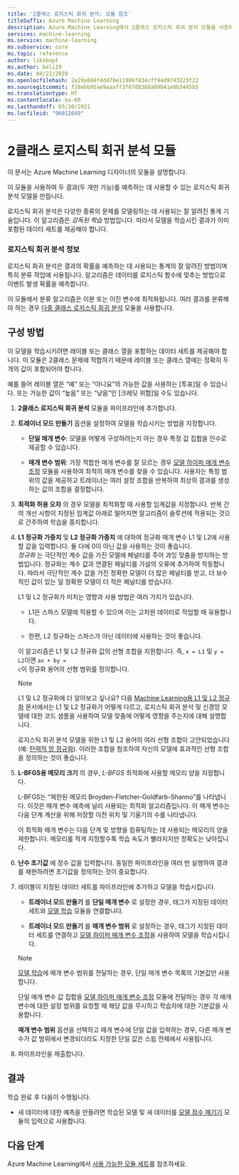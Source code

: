 ```yaml
---
title: '2클래스 로지스틱 회귀 분석: 모듈 참조'
titleSuffix: Azure Machine Learning
description: Azure Machine Learning에서 2클래스 로지스틱 회귀 분석 모듈을 사용하여 이진 분류자를 만드는 방법에 대해 알아봅니다.
services: machine-learning
ms.service: machine-learning
ms.subservice: core
ms.topic: reference
author: likebupt
ms.author: keli19
ms.date: 04/22/2020
ms.openlocfilehash: 2e29a666f4d478e11986f834cff94d9743223f22
ms.sourcegitcommit: f28ebb95ae9aaaff3f87d8388a09b41e0b3445b5
ms.translationtype: HT
ms.contentlocale: ko-KR
ms.lasthandoff: 03/30/2021
ms.locfileid: "96012649"
---
```

# <a name="two-class-logistic-regression-module"></a>2클래스 로지스틱 회귀 분석 모듈

이 문서는 Azure Machine Learning 디자이너의 모듈을 설명합니다.

이 모듈을 사용하여 두 결과(두 개만 가능)를 예측하는 데 사용할 수 있는 로지스틱 회귀 분석 모델을 만듭니다. 

로지스틱 회귀 분석은 다양한 종류의 문제를 모델링하는 데 사용되는 잘 알려진 통계 기술입니다. 이 알고리즘은 *감독된 학습* 방법입니다. 따라서 모델을 학습시킨 결과가 이미 포함된 데이터 세트를 제공해야 합니다.  

### <a name="about-logistic-regression"></a>로지스틱 회귀 분석 정보  

로지스틱 회귀 분석은 결과의 확률을 예측하는 데 사용되는 통계의 잘 알려진 방법이며 특히 분류 작업에 사용됩니다. 알고리즘은 데이터를 로지스틱 함수에 맞추는 방법으로 이벤트 발생 확률을 예측합니다.
  
이 모듈에서 분류 알고리즘은 이분 또는 이진 변수에 최적화됩니다. 여러 결과를 분류해야 하는 경우 [다중 클래스 로지스틱 회귀 분석](./multiclass-logistic-regression.md) 모듈을 사용합니다.

##  <a name="how-to-configure"></a>구성 방법  

이 모델을 학습시키려면 레이블 또는 클래스 열을 포함하는 데이터 세트를 제공해야 합니다. 이 모듈은 2클래스 문제에 적합하기 때문에 레이블 또는 클래스 열에는 정확히 두 개의 값이 포함되어야 합니다. 

예를 들어 레이블 열은 “예” 또는 “아니요”의 가능한 값을 사용하는 [투표]일 수 있습니다. 또는 가능한 값이 “높음” 또는 “낮음”인 [크레딧 위험]일 수도 있습니다. 
  
1.  **2클래스 로지스틱 회귀 분석** 모듈을 파이프라인에 추가합니다.  
  
2.  **트레이너 모드 만들기** 옵션을 설정하여 모델을 학습시키는 방법을 지정합니다.  
  
    -   **단일 매개 변수**: 모델을 어떻게 구성하려는지 아는 경우 특정 값 집합을 인수로 제공할 수 있습니다.  

    -   **매개 변수 범위**: 가장 적합한 매개 변수를 잘 모르는 경우 [모델 하이퍼 매개 변수 조정](tune-model-hyperparameters.md) 모듈을 사용하여 최적의 매개 변수를 찾을 수 있습니다. 사용자는 특정 범위의 값을 제공하고 트레이너는 여러 설정 조합을 반복하여 최상의 결과를 생성하는 값의 조합을 결정합니다.
  
3.  **최적화 허용 오차** 의 경우 모델을 최적화할 때 사용할 임계값을 지정합니다. 반복 간의 개선 사항이 지정된 임계값 아래로 떨어지면 알고리즘이 솔루션에 적용되는 것으로 간주하여 학습을 중지합니다.  
  
4.  **L1 정규화 가중치** 및 **L2 정규화 가중치** 에 대하여 정규화 매개 변수 L1 및 L2에 사용할 값을 입력합니다. 둘 다에 0이 아닌 값을 사용하는 것이 좋습니다.  
     *정규화* 는 극단적인 계수 값을 가진 모델에 페널티를 주어 과잉 맞춤을 방지하는 방법입니다. 정규화는 계수 값과 연결된 페널티를 가설의 오류에 추가하여 작동합니다. 따라서 극단적인 계수 값을 가진 정확한 모델이 더 많은 페널티를 받고, 더 보수적인 값이 있는 덜 정확한 모델이 더 적은 페널티를 받습니다.  
  
     L1 및 L2 정규화가 미치는 영향과 사용 방법은 여러 가지가 있습니다.  
  
    -   L1은 스파스 모델에 적용할 수 있으며 이는 고차원 데이터로 작업할 때 유용합니다.  
  
    -   한편, L2 정규화는 스파스가 아닌 데이터에 사용하는 것이 좋습니다.  
  
     이 알고리즘은 L1 및 L2 정규화 값의 선형 조합을 지원합니다. 즉, <code>x = L1</code> 및 <code>y = L2</code>이면 <code>ax + by = c</code>이 정규화 용어의 선형 범위를 정의합니다.  
  
    > [!NOTE]
    >  L1 및 L2 정규화에 더 알아보고 싶나요? 다음 [Machine Learning용 L1 및 L2 정규화](/archive/msdn-magazine/2015/february/test-run-l1-and-l2-regularization-for-machine-learning) 문서에서는 L1 및 L2 정규화가 어떻게 다르고, 로지스틱 회귀 분석 및 신경망 모델에 대한 코드 샘플을 사용하여 모델 맞춤에 어떻게 영향을 주는지에 대해 설명합니다.  
    >
    > 로지스틱 회귀 분석 모델을 위한 L1 및 L2 용어의 여러 선형 조합이 고안되었습니다(예: [탄력적 망 정규화](https://wikipedia.org/wiki/Elastic_net_regularization)). 이러한 조합을 참조하여 자신의 모델에 효과적인 선형 조합을 정의하는 것이 좋습니다.
      
5.  **L-BFGS용 메모리 크기** 의 경우, *L-BFGS* 최적화에 사용할 메모리 양을 지정합니다.  
  
     L-BFGS는 “제한된 메모리 Broyden-Fletcher-Goldfarb-Shanno”를 나타냅니다. 이것은 매개 변수 예측에 널리 사용되는 최적화 알고리즘입니다. 이 매개 변수는 다음 단계 계산을 위해 저장할 이전 위치 및 기울기의 수를 나타냅니다.  
  
     이 최적화 매개 변수는 다음 단계 및 방향을 컴퓨팅하는 데 사용되는 메모리의 양을 제한합니다. 메모리를 적게 지정할수록 학습 속도가 빨라지지만 정확도는 낮아집니다.  
  
6.  **난수 초기값** 에 정수 값을 입력합니다. 동일한 파이프라인을 여러 번 실행하여 결과를 재현하려면 초기값을 정의하는 것이 중요합니다.  
  
  
8. 레이블이 지정된 데이터 세트를 파이프라인에 추가하고 모델을 학습시킵니다.

    + **트레이너 모드 만들기** 를 **단일 매개 변수** 로 설정한 경우, 태그가 지정된 데이터 세트와 [모델 학습](train-model.md) 모듈을 연결합니다.  
  
    + **트레이너 모드 만들기** 를 **매개 변수 범위** 로 설정하는 경우, 태그가 지정된 데이터 세트를 연결하고 [모델 하이퍼 매개 변수 조정](tune-model-hyperparameters.md)을 사용하여 모델을 학습시킵니다.  
  
    > [!NOTE]
    > 
    > [모델 학습](train-model.md)에 매개 변수 범위를 전달하는 경우, 단일 매개 변수 목록의 기본값만 사용합니다.  
    > 
    > 단일 매개 변수 값 집합을 [모델 하이퍼 매개 변수 조정](tune-model-hyperparameters.md) 모듈에 전달하는 경우 각 매개 변수에 대한 설정 범위를 요청할 때 해당 값을 무시하고 학습자에 대한 기본값을 사용합니다.  
    > 
    > **매개 변수 범위** 옵션을 선택하고 매개 변수에 단일 값을 입력하는 경우, 다른 매개 변수가 값 범위에서 변경되더라도 지정한 단일 값은 스윕 전체에서 사용됩니다.  
  
9. 파이프라인을 제출합니다.  
  
## <a name="results"></a>결과

학습 완료 후 다음이 수행됩니다.
 
  
+ 새 데이터에 대한 예측을 만들려면 학습된 모델 및 새 데이터를 [모델 점수 매기기](./score-model.md) 모듈의 입력으로 사용합니다. 


## <a name="next-steps"></a>다음 단계

Azure Machine Learning에서 [사용 가능한 모듈 세트](module-reference.md)를 참조하세요.